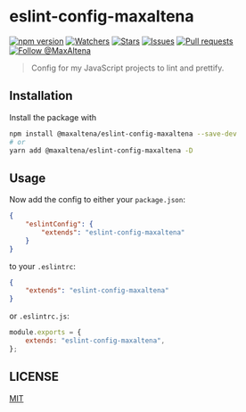 # eslint-config-maxaltena

[![npm version](https://img.shields.io/npm/v/@maxaltena/eslint-config-maxaltena)](https://www.npmjs.com/package/@maxaltena/eslint-config-maxaltena)
[![Watchers](https://img.shields.io/github/watchers/MaxAltena/eslint-config-maxaltena)](https://github.com/MaxAltena/eslint-config-maxaltena/watchers)
[![Stars](https://img.shields.io/github/stars/MaxAltena/eslint-config-maxaltena)](https://github.com/MaxAltena/eslint-config-maxaltena/stargazers)
[![Issues](https://img.shields.io/github/issues/MaxAltena/eslint-config-maxaltena)](https://github.com/MaxAltena/eslint-config-maxaltena/issues)
[![Pull requests](https://img.shields.io/github/issues-pr/MaxAltena/eslint-config-maxaltena)](https://github.com/MaxAltena/eslint-config-maxaltena/pulls)
[![Follow @MaxAltena](https://img.shields.io/github/followers/maxaltena?label=Follow&style=social)](https://github.com/MaxAltena)

> Config for my JavaScript projects to lint and prettify.

## Installation

Install the package with

```sh
npm install @maxaltena/eslint-config-maxaltena --save-dev
# or
yarn add @maxaltena/eslint-config-maxaltena -D
```

## Usage

Now add the config to either your `package.json`:

```json
{
	"eslintConfig": {
		"extends": "eslint-config-maxaltena"
	}
}
```

to your `.eslintrc`:

```json
{
	"extends": "eslint-config-maxaltena"
}
```

or `.eslintrc.js`:

```js
module.exports = {
	extends: "eslint-config-maxaltena",
};
```

## LICENSE

[MIT](LICENSE)
